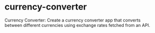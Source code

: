 # currency-converter
Currency Converter: Create a currency converter app that converts between different currencies using exchange rates fetched from an API.
